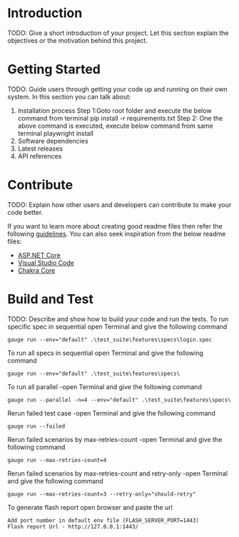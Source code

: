 # Introduction 
TODO: Give a short introduction of your project. Let this section explain the objectives or the motivation behind this project. 

# Getting Started
TODO: Guide users through getting your code up and running on their own system. In this section you can talk about:
1.	Installation process
        Step 1:Goto root folder and execute the below command from terminal 
               pip install -r requirements.txt
        Step 2: One the above command is executed, execute below command from same terminal
               playwright install
2.	Software dependencies
3.	Latest releases
4.	API references


# Contribute
TODO: Explain how other users and developers can contribute to make your code better. 

If you want to learn more about creating good readme files then refer the following [guidelines](https://docs.microsoft.com/en-us/azure/devops/repos/git/create-a-readme?view=azure-devops). You can also seek inspiration from the below readme files:
- [ASP.NET Core](https://github.com/aspnet/Home)
- [Visual Studio Code](https://github.com/Microsoft/vscode)
- [Chakra Core](https://github.com/Microsoft/ChakraCore)

# Build and Test
TODO: Describe and show how to build your code and run the tests. 
To run specific spec in sequential open Terminal and give the following command

    gauge run --env="default" .\test_suite\features\specs\login.spec

To run all specs in sequential open Terminal and give the following command

    gauge run --env="default" .\test_suite\features\specs\

To run all parallel -open Terminal and give the following command

    gauge run --parallel -n=4 --env="default" .\test_suite\features\specs\

Rerun failed test case -open Terminal and give the following command

    gauge run --failed

Rerun failed scenarios by max-retries-count -open Terminal and give the following command

    gauge run --max-retries-count=4

Rerun failed scenarios by max-retries-count and retry-only -open Terminal and give the following command

    gauge run --max-retries-count=3 --retry-only="should-retry"

To generate flash report open browser and paste the url

    Add port number in default env file (FLASH_SERVER_PORT=1443)
    Flash report Url - http://127.0.0.1:1443/